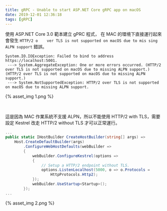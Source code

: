 ```yaml
---
title: gRPC - Unable to start ASP.NET Core gRPC app on macOS
date: 2019-12-01 12:36:18
tags: [gRPC]
---
```


使用 ASP.NET Core 3.0 範本建立 gPRC 程式，
在 MAC 的環境下直接運行起來會發生 `HTTP/2 o    ver TLS is not supported on macOS due to mis sing ALPN support` 錯誤。  

<!-- More -->

```
System.IO.IOException: Failed to bind to address https://localhost:5001.
 ---> System.AggregateException: One or more errors occurred. (HTTP/2 over TLS is not supported on macOS due to missing ALPN support.) (HTTP/2 over TLS is not supported on macOS due to missing ALPN support.)
 ---> System.NotSupportedException: HTTP/2 over TLS is not supported on macOS due to missing ALPN support.
```

{% asset_img 1.png %}

</br>


這是因為 MAC 作業系統不支援 ALPN，所以不能使用 HTTP/2 with TLS，需要設定 Kestrel 改走 HTTP/2 without TLS 才可以正常運行。  

```c#
...
public static IHostBuilder CreateHostBuilder(string[] args) =>
    Host.CreateDefaultBuilder(args)
        .ConfigureWebHostDefaults(webBuilder =>
        {
            webBuilder.ConfigureKestrel(options =>
            {
                // Setup a HTTP/2 endpoint without TLS.
                options.ListenLocalhost(5000, o => o.Protocols =
                    HttpProtocols.Http2);
            });
            webBuilder.UseStartup<Startup>();
        });
...
```

{% asset_img 2.png %}
